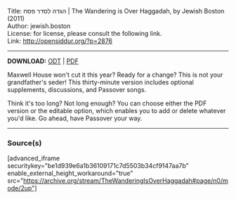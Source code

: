 <html>
<head></head>
<body>
Title: הגדה לסדר פסח | The Wandering is Over Haggadah, by Jewish Boston (2011)<br />
Author: jewish.boston<br />
License: for license, please consult the following link.<br />
Link: <a href="http://opensiddur.org/?p=2876">http://opensiddur.org/?p=2876</a>
<p />
<hr />

<strong>DOWNLOAD:</strong> <a href="https://opensiddur.org/wp-content/uploads/2011/03/JewishBoston_Wandering_is_Over_Haggadah.odt">ODT</a> | <a href="https://opensiddur.org/wp-content/uploads/2011/03/The-Wandering-is-Over-Haggadah-JewishBoston-2011.pdf">PDF</a>

Maxwell House won't cut it this year? Ready for a change? This is not your grandfather's seder! This thirty-minute version includes optional supplements, discussions, and Passover songs.

Think it's too long? Not long enough? You can choose either the PDF version or the editable option, which enables you to add or delete whatever you'd like. Go ahead, have Passover your way.</blockquote>

<hr />

<h3>Source(s)</h3>

[advanced_iframe securitykey="be1d939e6a1b36109171c7d5503b34cf9147aa7b" enable_external_height_workaround="true" src="https://archive.org/stream/TheWanderingIsOverHaggadah#page/n0/mode/2up"]
</body>
</html>